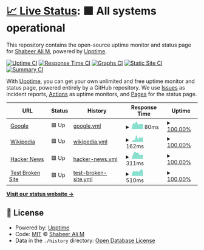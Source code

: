 # [📈 Live Status](https://shabeer-ali-m.github.io/upptime): <!--live status--> **🟩 All systems operational**

This repository contains the open-source uptime monitor and status page for [Shabeer Ali M](https://shabeer-ali-m.github.io/upptime), powered by [Upptime](https://github.com/upptime/upptime).

[![Uptime CI](https://github.com/shabeer-ali-m/upptime/workflows/Uptime%20CI/badge.svg)](https://github.com/shabeer-ali-m/upptime/actions?query=workflow%3A%22Uptime+CI%22)
[![Response Time CI](https://github.com/shabeer-ali-m/upptime/workflows/Response%20Time%20CI/badge.svg)](https://github.com/shabeer-ali-m/upptime/actions?query=workflow%3A%22Response+Time+CI%22)
[![Graphs CI](https://github.com/shabeer-ali-m/upptime/workflows/Graphs%20CI/badge.svg)](https://github.com/shabeer-ali-m/upptime/actions?query=workflow%3A%22Graphs+CI%22)
[![Static Site CI](https://github.com/shabeer-ali-m/upptime/workflows/Static%20Site%20CI/badge.svg)](https://github.com/shabeer-ali-m/upptime/actions?query=workflow%3A%22Static+Site+CI%22)
[![Summary CI](https://github.com/shabeer-ali-m/upptime/workflows/Summary%20CI/badge.svg)](https://github.com/shabeer-ali-m/upptime/actions?query=workflow%3A%22Summary+CI%22)

With [Upptime](https://upptime.js.org), you can get your own unlimited and free uptime monitor and status page, powered entirely by a GitHub repository. We use [Issues](https://github.com/shabeer-ali-m/upptime/issues) as incident reports, [Actions](https://github.com/shabeer-ali-m/upptime/actions) as uptime monitors, and [Pages](https://shabeer-ali-m.github.io/upptime) for the status page.

<!--start: status pages-->
<!-- This summary is generated by Upptime (https://github.com/upptime/upptime) -->
<!-- Do not edit this manually, your changes will be overwritten -->
<!-- prettier-ignore -->
| URL | Status | History | Response Time | Uptime |
| --- | ------ | ------- | ------------- | ------ |
| <img alt="" src="https://favicons.githubusercontent.com/www.google.com" height="13"> [Google](https://www.google.com) | 🟩 Up | [google.yml](https://github.com/shabeer-ali-m/upptime/commits/HEAD/history/google.yml) | <details><summary><img alt="Response time graph" src="./graphs/google/response-time-week.png" height="20"> 80ms</summary><br><a href="https://shabeer-ali-m.github.io/upptime/history/google"><img alt="Response time 78" src="https://img.shields.io/endpoint?url=https%3A%2F%2Fraw.githubusercontent.com%2Fshabeer-ali-m%2Fupptime%2FHEAD%2Fapi%2Fgoogle%2Fresponse-time.json"></a><br><a href="https://shabeer-ali-m.github.io/upptime/history/google"><img alt="24-hour response time 59" src="https://img.shields.io/endpoint?url=https%3A%2F%2Fraw.githubusercontent.com%2Fshabeer-ali-m%2Fupptime%2FHEAD%2Fapi%2Fgoogle%2Fresponse-time-day.json"></a><br><a href="https://shabeer-ali-m.github.io/upptime/history/google"><img alt="7-day response time 80" src="https://img.shields.io/endpoint?url=https%3A%2F%2Fraw.githubusercontent.com%2Fshabeer-ali-m%2Fupptime%2FHEAD%2Fapi%2Fgoogle%2Fresponse-time-week.json"></a><br><a href="https://shabeer-ali-m.github.io/upptime/history/google"><img alt="30-day response time 78" src="https://img.shields.io/endpoint?url=https%3A%2F%2Fraw.githubusercontent.com%2Fshabeer-ali-m%2Fupptime%2FHEAD%2Fapi%2Fgoogle%2Fresponse-time-month.json"></a><br><a href="https://shabeer-ali-m.github.io/upptime/history/google"><img alt="1-year response time 78" src="https://img.shields.io/endpoint?url=https%3A%2F%2Fraw.githubusercontent.com%2Fshabeer-ali-m%2Fupptime%2FHEAD%2Fapi%2Fgoogle%2Fresponse-time-year.json"></a></details> | <details><summary><a href="https://shabeer-ali-m.github.io/upptime/history/google">100.00%</a></summary><a href="https://shabeer-ali-m.github.io/upptime/history/google"><img alt="All-time uptime 100.00%" src="https://img.shields.io/endpoint?url=https%3A%2F%2Fraw.githubusercontent.com%2Fshabeer-ali-m%2Fupptime%2FHEAD%2Fapi%2Fgoogle%2Fuptime.json"></a><br><a href="https://shabeer-ali-m.github.io/upptime/history/google"><img alt="24-hour uptime 100.00%" src="https://img.shields.io/endpoint?url=https%3A%2F%2Fraw.githubusercontent.com%2Fshabeer-ali-m%2Fupptime%2FHEAD%2Fapi%2Fgoogle%2Fuptime-day.json"></a><br><a href="https://shabeer-ali-m.github.io/upptime/history/google"><img alt="7-day uptime 100.00%" src="https://img.shields.io/endpoint?url=https%3A%2F%2Fraw.githubusercontent.com%2Fshabeer-ali-m%2Fupptime%2FHEAD%2Fapi%2Fgoogle%2Fuptime-week.json"></a><br><a href="https://shabeer-ali-m.github.io/upptime/history/google"><img alt="30-day uptime 100.00%" src="https://img.shields.io/endpoint?url=https%3A%2F%2Fraw.githubusercontent.com%2Fshabeer-ali-m%2Fupptime%2FHEAD%2Fapi%2Fgoogle%2Fuptime-month.json"></a><br><a href="https://shabeer-ali-m.github.io/upptime/history/google"><img alt="1-year uptime 100.00%" src="https://img.shields.io/endpoint?url=https%3A%2F%2Fraw.githubusercontent.com%2Fshabeer-ali-m%2Fupptime%2FHEAD%2Fapi%2Fgoogle%2Fuptime-year.json"></a></details>
| <img alt="" src="https://favicons.githubusercontent.com/en.wikipedia.org" height="13"> [Wikipedia](https://en.wikipedia.org) | 🟩 Up | [wikipedia.yml](https://github.com/shabeer-ali-m/upptime/commits/HEAD/history/wikipedia.yml) | <details><summary><img alt="Response time graph" src="./graphs/wikipedia/response-time-week.png" height="20"> 162ms</summary><br><a href="https://shabeer-ali-m.github.io/upptime/history/wikipedia"><img alt="Response time 144" src="https://img.shields.io/endpoint?url=https%3A%2F%2Fraw.githubusercontent.com%2Fshabeer-ali-m%2Fupptime%2FHEAD%2Fapi%2Fwikipedia%2Fresponse-time.json"></a><br><a href="https://shabeer-ali-m.github.io/upptime/history/wikipedia"><img alt="24-hour response time 23" src="https://img.shields.io/endpoint?url=https%3A%2F%2Fraw.githubusercontent.com%2Fshabeer-ali-m%2Fupptime%2FHEAD%2Fapi%2Fwikipedia%2Fresponse-time-day.json"></a><br><a href="https://shabeer-ali-m.github.io/upptime/history/wikipedia"><img alt="7-day response time 162" src="https://img.shields.io/endpoint?url=https%3A%2F%2Fraw.githubusercontent.com%2Fshabeer-ali-m%2Fupptime%2FHEAD%2Fapi%2Fwikipedia%2Fresponse-time-week.json"></a><br><a href="https://shabeer-ali-m.github.io/upptime/history/wikipedia"><img alt="30-day response time 144" src="https://img.shields.io/endpoint?url=https%3A%2F%2Fraw.githubusercontent.com%2Fshabeer-ali-m%2Fupptime%2FHEAD%2Fapi%2Fwikipedia%2Fresponse-time-month.json"></a><br><a href="https://shabeer-ali-m.github.io/upptime/history/wikipedia"><img alt="1-year response time 144" src="https://img.shields.io/endpoint?url=https%3A%2F%2Fraw.githubusercontent.com%2Fshabeer-ali-m%2Fupptime%2FHEAD%2Fapi%2Fwikipedia%2Fresponse-time-year.json"></a></details> | <details><summary><a href="https://shabeer-ali-m.github.io/upptime/history/wikipedia">100.00%</a></summary><a href="https://shabeer-ali-m.github.io/upptime/history/wikipedia"><img alt="All-time uptime 100.00%" src="https://img.shields.io/endpoint?url=https%3A%2F%2Fraw.githubusercontent.com%2Fshabeer-ali-m%2Fupptime%2FHEAD%2Fapi%2Fwikipedia%2Fuptime.json"></a><br><a href="https://shabeer-ali-m.github.io/upptime/history/wikipedia"><img alt="24-hour uptime 100.00%" src="https://img.shields.io/endpoint?url=https%3A%2F%2Fraw.githubusercontent.com%2Fshabeer-ali-m%2Fupptime%2FHEAD%2Fapi%2Fwikipedia%2Fuptime-day.json"></a><br><a href="https://shabeer-ali-m.github.io/upptime/history/wikipedia"><img alt="7-day uptime 100.00%" src="https://img.shields.io/endpoint?url=https%3A%2F%2Fraw.githubusercontent.com%2Fshabeer-ali-m%2Fupptime%2FHEAD%2Fapi%2Fwikipedia%2Fuptime-week.json"></a><br><a href="https://shabeer-ali-m.github.io/upptime/history/wikipedia"><img alt="30-day uptime 100.00%" src="https://img.shields.io/endpoint?url=https%3A%2F%2Fraw.githubusercontent.com%2Fshabeer-ali-m%2Fupptime%2FHEAD%2Fapi%2Fwikipedia%2Fuptime-month.json"></a><br><a href="https://shabeer-ali-m.github.io/upptime/history/wikipedia"><img alt="1-year uptime 100.00%" src="https://img.shields.io/endpoint?url=https%3A%2F%2Fraw.githubusercontent.com%2Fshabeer-ali-m%2Fupptime%2FHEAD%2Fapi%2Fwikipedia%2Fuptime-year.json"></a></details>
| <img alt="" src="https://favicons.githubusercontent.com/news.ycombinator.com" height="13"> [Hacker News](https://news.ycombinator.com) | 🟩 Up | [hacker-news.yml](https://github.com/shabeer-ali-m/upptime/commits/HEAD/history/hacker-news.yml) | <details><summary><img alt="Response time graph" src="./graphs/hacker-news/response-time-week.png" height="20"> 311ms</summary><br><a href="https://shabeer-ali-m.github.io/upptime/history/hacker-news"><img alt="Response time 338" src="https://img.shields.io/endpoint?url=https%3A%2F%2Fraw.githubusercontent.com%2Fshabeer-ali-m%2Fupptime%2FHEAD%2Fapi%2Fhacker-news%2Fresponse-time.json"></a><br><a href="https://shabeer-ali-m.github.io/upptime/history/hacker-news"><img alt="24-hour response time 370" src="https://img.shields.io/endpoint?url=https%3A%2F%2Fraw.githubusercontent.com%2Fshabeer-ali-m%2Fupptime%2FHEAD%2Fapi%2Fhacker-news%2Fresponse-time-day.json"></a><br><a href="https://shabeer-ali-m.github.io/upptime/history/hacker-news"><img alt="7-day response time 311" src="https://img.shields.io/endpoint?url=https%3A%2F%2Fraw.githubusercontent.com%2Fshabeer-ali-m%2Fupptime%2FHEAD%2Fapi%2Fhacker-news%2Fresponse-time-week.json"></a><br><a href="https://shabeer-ali-m.github.io/upptime/history/hacker-news"><img alt="30-day response time 338" src="https://img.shields.io/endpoint?url=https%3A%2F%2Fraw.githubusercontent.com%2Fshabeer-ali-m%2Fupptime%2FHEAD%2Fapi%2Fhacker-news%2Fresponse-time-month.json"></a><br><a href="https://shabeer-ali-m.github.io/upptime/history/hacker-news"><img alt="1-year response time 338" src="https://img.shields.io/endpoint?url=https%3A%2F%2Fraw.githubusercontent.com%2Fshabeer-ali-m%2Fupptime%2FHEAD%2Fapi%2Fhacker-news%2Fresponse-time-year.json"></a></details> | <details><summary><a href="https://shabeer-ali-m.github.io/upptime/history/hacker-news">100.00%</a></summary><a href="https://shabeer-ali-m.github.io/upptime/history/hacker-news"><img alt="All-time uptime 100.00%" src="https://img.shields.io/endpoint?url=https%3A%2F%2Fraw.githubusercontent.com%2Fshabeer-ali-m%2Fupptime%2FHEAD%2Fapi%2Fhacker-news%2Fuptime.json"></a><br><a href="https://shabeer-ali-m.github.io/upptime/history/hacker-news"><img alt="24-hour uptime 100.00%" src="https://img.shields.io/endpoint?url=https%3A%2F%2Fraw.githubusercontent.com%2Fshabeer-ali-m%2Fupptime%2FHEAD%2Fapi%2Fhacker-news%2Fuptime-day.json"></a><br><a href="https://shabeer-ali-m.github.io/upptime/history/hacker-news"><img alt="7-day uptime 100.00%" src="https://img.shields.io/endpoint?url=https%3A%2F%2Fraw.githubusercontent.com%2Fshabeer-ali-m%2Fupptime%2FHEAD%2Fapi%2Fhacker-news%2Fuptime-week.json"></a><br><a href="https://shabeer-ali-m.github.io/upptime/history/hacker-news"><img alt="30-day uptime 100.00%" src="https://img.shields.io/endpoint?url=https%3A%2F%2Fraw.githubusercontent.com%2Fshabeer-ali-m%2Fupptime%2FHEAD%2Fapi%2Fhacker-news%2Fuptime-month.json"></a><br><a href="https://shabeer-ali-m.github.io/upptime/history/hacker-news"><img alt="1-year uptime 100.00%" src="https://img.shields.io/endpoint?url=https%3A%2F%2Fraw.githubusercontent.com%2Fshabeer-ali-m%2Fupptime%2FHEAD%2Fapi%2Fhacker-news%2Fuptime-year.json"></a></details>
| <img alt="" src="https://favicons.githubusercontent.com/ahmadmart.in" height="13"> [Test Broken Site](http://ahmadmart.in/test/) | 🟩 Up | [test-broken-site.yml](https://github.com/shabeer-ali-m/upptime/commits/HEAD/history/test-broken-site.yml) | <details><summary><img alt="Response time graph" src="./graphs/test-broken-site/response-time-week.png" height="20"> 510ms</summary><br><a href="https://shabeer-ali-m.github.io/upptime/history/test-broken-site"><img alt="Response time 491" src="https://img.shields.io/endpoint?url=https%3A%2F%2Fraw.githubusercontent.com%2Fshabeer-ali-m%2Fupptime%2FHEAD%2Fapi%2Ftest-broken-site%2Fresponse-time.json"></a><br><a href="https://shabeer-ali-m.github.io/upptime/history/test-broken-site"><img alt="24-hour response time 457" src="https://img.shields.io/endpoint?url=https%3A%2F%2Fraw.githubusercontent.com%2Fshabeer-ali-m%2Fupptime%2FHEAD%2Fapi%2Ftest-broken-site%2Fresponse-time-day.json"></a><br><a href="https://shabeer-ali-m.github.io/upptime/history/test-broken-site"><img alt="7-day response time 510" src="https://img.shields.io/endpoint?url=https%3A%2F%2Fraw.githubusercontent.com%2Fshabeer-ali-m%2Fupptime%2FHEAD%2Fapi%2Ftest-broken-site%2Fresponse-time-week.json"></a><br><a href="https://shabeer-ali-m.github.io/upptime/history/test-broken-site"><img alt="30-day response time 491" src="https://img.shields.io/endpoint?url=https%3A%2F%2Fraw.githubusercontent.com%2Fshabeer-ali-m%2Fupptime%2FHEAD%2Fapi%2Ftest-broken-site%2Fresponse-time-month.json"></a><br><a href="https://shabeer-ali-m.github.io/upptime/history/test-broken-site"><img alt="1-year response time 491" src="https://img.shields.io/endpoint?url=https%3A%2F%2Fraw.githubusercontent.com%2Fshabeer-ali-m%2Fupptime%2FHEAD%2Fapi%2Ftest-broken-site%2Fresponse-time-year.json"></a></details> | <details><summary><a href="https://shabeer-ali-m.github.io/upptime/history/test-broken-site">100.00%</a></summary><a href="https://shabeer-ali-m.github.io/upptime/history/test-broken-site"><img alt="All-time uptime 99.95%" src="https://img.shields.io/endpoint?url=https%3A%2F%2Fraw.githubusercontent.com%2Fshabeer-ali-m%2Fupptime%2FHEAD%2Fapi%2Ftest-broken-site%2Fuptime.json"></a><br><a href="https://shabeer-ali-m.github.io/upptime/history/test-broken-site"><img alt="24-hour uptime 100.00%" src="https://img.shields.io/endpoint?url=https%3A%2F%2Fraw.githubusercontent.com%2Fshabeer-ali-m%2Fupptime%2FHEAD%2Fapi%2Ftest-broken-site%2Fuptime-day.json"></a><br><a href="https://shabeer-ali-m.github.io/upptime/history/test-broken-site"><img alt="7-day uptime 100.00%" src="https://img.shields.io/endpoint?url=https%3A%2F%2Fraw.githubusercontent.com%2Fshabeer-ali-m%2Fupptime%2FHEAD%2Fapi%2Ftest-broken-site%2Fuptime-week.json"></a><br><a href="https://shabeer-ali-m.github.io/upptime/history/test-broken-site"><img alt="30-day uptime 99.94%" src="https://img.shields.io/endpoint?url=https%3A%2F%2Fraw.githubusercontent.com%2Fshabeer-ali-m%2Fupptime%2FHEAD%2Fapi%2Ftest-broken-site%2Fuptime-month.json"></a><br><a href="https://shabeer-ali-m.github.io/upptime/history/test-broken-site"><img alt="1-year uptime 99.95%" src="https://img.shields.io/endpoint?url=https%3A%2F%2Fraw.githubusercontent.com%2Fshabeer-ali-m%2Fupptime%2FHEAD%2Fapi%2Ftest-broken-site%2Fuptime-year.json"></a></details>

<!--end: status pages-->

[**Visit our status website →**](https://shabeer-ali-m.github.io/upptime)

## 📄 License

- Powered by: [Upptime](https://github.com/upptime/upptime)
- Code: [MIT](./LICENSE) © [Shabeer Ali M](https://shabeer-ali-m.github.io/upptime)
- Data in the `./history` directory: [Open Database License](https://opendatacommons.org/licenses/odbl/1-0/)

